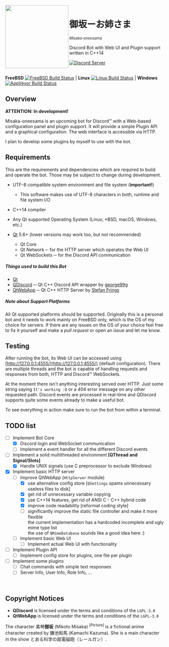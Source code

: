 <img src="https://magiruuvelvet.s-ul.eu/pics/5ANbjzVE.png" height="200" alt="" align="left">

# 御坂ーお姉さま
<sup>*Misaka-oneesama*</sup>

Discord Bot with Web UI and Plugin support written in C++14

[![Discord Server](https://discordapp.com/api/guilds/238054360637112321/embed.png)](https://discord.gg/4dpCQXv)
<br><br>

**FreeBSD** [![FreeBSD Build Status](https://jenkins.magiruuvelvet.gdn/job/misaka-oneesama/job/misaka-oneesama/job/master/badge/icon)](https://jenkins.magiruuvelvet.gdn/job/misaka-oneesama/job/misaka-oneesama/job/master/) | **Linux** [![Linux Build Status](https://travis-ci.org/misaka-oneesama/misaka-oneesama.svg?branch=master)](https://travis-ci.org/misaka-oneesama/misaka-oneesama) | **Windows** [![AppVeyor Build Status](https://ci.appveyor.com/api/projects/status/github/misaka-oneesama/misaka-oneesama?svg=true)](https://ci.appveyor.com/project/GhettoGirl/misaka-oneesama)


## Overview

**ATTENTION: In development!**

Misaka-oneesama is an upcoming bot for Discord™ with a Web-based configuration panel and plugin support. It will provide a simple Plugin API and a graphical configuration. The web interface is accessible via HTTP.

I plan to develop some plugins by myself to use with the bot.


## Requirements

This are the requirements and dependencies which are required to build and operate the bot. Those may be subject to change during development.

 - UTF-8 compatible system environment and file system (**important!**)
   - This software makes use of UTF-8 characters in both, runtime and file system I/O
 - C++14 compiler
 - Any Qt supported Operating System (Linux, \*BSD, macOS, Windows, etc.)

 - [Qt](https://www.qt.io) 5.6+ (lower versions may work too, but not recommended)
   - Qt Core
   - Qt Network ─ for the HTTP server which operates the Web UI
   - Qt WebSockets ─ for the Discord API communication


##### Things used to build this Bot

 - [Qt](https://www.qt.io)
 - [QDiscord](https://github.com/george99g/QDiscord) ─ Qt C++ Discord API wrapper by [george99g](https://github.com/george99g)
 - [QtWebApp](http://stefanfrings.de/qtwebapp/index-en.html) ─ Qt C++ HTTP Server by [Stefan Frings](http://stefanfrings.de)


##### Note about Support Platforms

All Qt supported platforms should be supported. Originally this is a personal bot and it needs to work mainly on FreeBSD only, which is the OS of my choice for servers. If there are any issues on the OS of your choice feel free to fix it yourself and make a *pull request* or open an issue and let me know.


## Testing

After running the bot, its Web UI can be accessed using [http://127.0.0.1:4555/](http://127.0.0.1:4555/) (default configuration). There are multiple threads and the bot is capable of handling requests and responses from both, HTTP and Discord™ WebSockets.

At the moment there isn't anything interesting served over HTTP. Just some string saying `It's working :D` or a 404 error message on any other requested path. Discord events are processed in real-time and QDiscord supports quite some events already to make a useful bot.

To see everything in action make sure to run the bot from within a terminal.


## TODO list

 - [ ] Implement Bot Core
   - [x] Discord login and WebSocket communication
   - [ ] Implement a event handler for all the different Discord events
 - [ ] Implement a solid multithreaded environment **[QThread and Signal/Slots]**
   - [x] Handle UNIX signals (use C preprocessor to exclude Windows)
 - [x] Implement basic HTTP server
   - [ ] Improve QtWebApp (`HttpServer` module)
     - [x] use alternative config store [`QSettings` spams unnecessary useless files to disk]
     - [x] get rid of unnecessary variable copying
     - [x] use C++14 features, get rid of ANSI C - C++ hybrid code
     - [x] improve code readability [reformat coding style]
     - [ ] significantly improve the static file controller and make it more flexible <br>
           the current implementation has a hardcoded incomplete and ugly mime type list <br>
           the use of `QMimeDatabase` sounds like a good idea here :)
   - [ ] Implement basic Web UI
     - [ ] Implement actual Web UI with functionality
 - [ ] Implement Plugin API
   - [ ] Implement config store for plugins, one file per plugin
 - [ ] Implement some plugins
   - [ ] Chat commands with simple text responses
   - [ ] Server Info, User Info, Role Info, ...

<br>

## Copyright Notices

- **QDiscord** is licensed under the terms and conditions of the `LGPL-3.0`
- **QtWebApp** is licensed under the terms and conditions of the `LGPL-3.0`

The character 美琴**御坂** (Mikoto Misaka) <sup>[Picture]</sup> is a fictional anime character created by 鎌池和馬 (Kamachi Kazuma). She is a main character in the show とある科学の超電磁砲（レールガン）.
